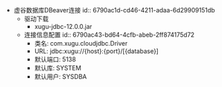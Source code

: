 - 虚谷数据库DBeaver连接
  id:: 6790ac1d-cd46-4211-adaa-6d29909151db
	- 驱动下载
		- xugu-jdbc-12.0.0.jar
	- 连接信息配置
	  id:: 6790ac43-bd64-4cfb-abeb-2ff874175d72
		- 类名: com.xugu.cloudjdbc.Driver
		- URL: jdbc:xugu://{host}:{port}/[{database}]
		- 默认端口: 5138
		- 默认库: SYSTEM
		- 默认用户: SYSDBA